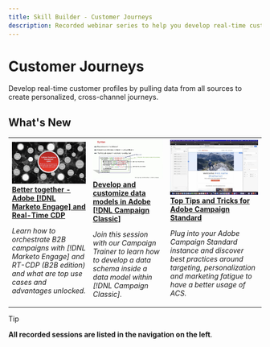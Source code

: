 ```yaml
---
title: Skill Builder - Customer Journeys
description: Recorded webinar series to help you develop real-time customer profiles by pulling data from all sources to create personalized, cross-channel journeys.
---
```

# Customer Journeys

Develop real-time customer profiles by pulling data from all sources to create personalized, cross-channel journeys.

## What's New

<table>
<tr>
  <td>
    <a href="https://experienceleague.adobe.com/docs/skill-builder-events/skill-builder/customer-journeys/2022/b2b-campaigns.html">
      <img alt="Better together - Adobe [!DNL Marketo Engage] and Real-Time CDP" src="assets/343824.jpeg" />
    </a>
     <div>
      <a href="https://experienceleague.adobe.com/docs/skill-builder-events/skill-builder/customer-journeys/2022/b2b-campaigns.html">
        <strong>Better together - Adobe [!DNL Marketo Engage] and Real-Time CDP</strong>
      </a>
    </div>
    <p>
    <em>Learn how to orchestrate B2B campaigns with [!DNL Marketo Engage] and RT-CDP (B2B edition) and what are top use cases and advantages unlocked.</em>
    <p>
  </td>
  <td>
    <a href="https://experienceleague.adobe.com/docs/skill-builder-events/skill-builder/customer-journeys/2022/data-models.html">
      <img alt="Develop and customize data models in Adobe [!DNL Campaign Classic]" src="assets/343829.jpeg" />
    </a>
     <div>
      <a href="https://experienceleague.adobe.com/docs/skill-builder-events/skill-builder/customer-journeys/2022/data-models.html">
        <strong>Develop and customize data models in Adobe [!DNL Campaign Classic]</strong>
      </a>
    </div>
    <p>
    <em>Join this session with our Campaign Trainer to learn how to develop a data schema inside a data model within [!DNL Campaign Classic].</em>
    <p>
  </td>  
  <td>
    <a href="https://experienceleague.adobe.com/docs/skill-builder-events/skill-builder/customer-journeys/2022/tips-and-tricks.html">
      <img alt="Top Tips and Tricks for Adobe Campaign Standard" src="assets/343828.jpeg" />
    </a>
     <div>
      <a href="https://experienceleague.adobe.com/docs/skill-builder-events/skill-builder/customer-journeys/2022/tips-and-tricks.html">
        <strong>Top Tips and Tricks for Adobe Campaign Standard</strong>
      </a>
    </div>
    <p>
    <em>Plug into your Adobe Campaign Standard instance and discover best practices around targeting, personalization and marketing fatigue to have a better usage of ACS.</em>
    <p>
  </td>
</tr>
</table>

>[!TIP]
>
>**All recorded sessions are listed in the navigation on the left**.
